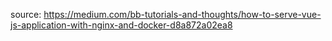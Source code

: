 


source:
    https://medium.com/bb-tutorials-and-thoughts/how-to-serve-vue-js-application-with-nginx-and-docker-d8a872a02ea8